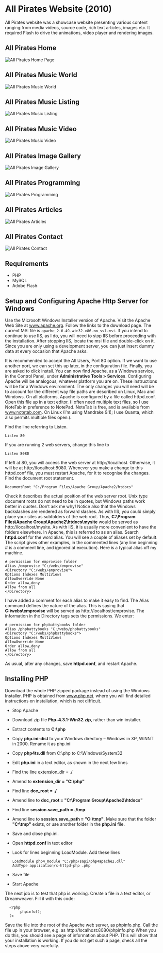 # All Pirates Website (2010)

All Pirates website was a showcase website presenting various content ranging from media videos, source code, rich text articles, images etc. It required Flash to drive the animations, video player and rendering images.


## All Pirates Home


   ![All Pirates Home Page](images/home.png)

## All Pirates Music World


   ![All Pirates Music World](images/music-world.png)

## All Pirates Music Listing


   ![All Pirates Music Listing](images/music-list.png)

## All Pirates Music Video


   ![All Pirates Music Video](images/music-player.png)

## All Pirates Image Gallery


   ![All Pirates Image Gallery](images/image-gallery.png)

## All Pirates Programming


   ![All Pirates Programming](images/programming.png)

## All Pirates Articles


   ![All Pirates Articles](images/article.png)

## All Pirates Contact


   ![All Pirates Contact](images/contact-us.png)

## Requirements

* PHP
* MySQL
* Adobe Flash

## Setup and Configuring Apache Http Server for Windows

Use the Microsoft Windows Installer version of Apache. Visit the Apache Web Site at www.apache.org. Follow the links to the download page. The current MSI file is `apache_2.0.49-win32-x86-no_ssl.msi`. If you intend to continue to use IIS, as I do, you will need to stop IIS before proceeding with the installation. After stopping IIS, locate the msi file and double-click on it. Since you are only using a development server, you can just insert dummy data at every occasion that Apache asks.

It is recommended to accept the All Users, Port 80 option. If we want to use another port, we can set this up later, in the configuration file.
Finally, you are asked to click install. You can now find Apache, as a Windows service, in the Control Panel, under **Administrative Tools > Services**.
Configuring Apache will be analogous, whatever platform you are on. These instructions will be for a Windows environment. The only changes you will need will be to account for the different way file paths are described on Linux, Mac and Windows. On all platforms, Apache is configured by a file called httpd.conf. Open this file up in a text editor. (I often need multiple text files, so I use NoteTab in preference to NotePad. NoteTab is free, and is available from www.notetab.com. On Linux (I’m using Mandrake 9.1); I use Quanta, which also permits multiple files open.).

Find the line referring to Listen.

    Listen 80

If you are running 2 web servers, change this line to

    Listen 8080

If left at 80, you will access the web server at http://localhost. Otherwise, it will be at http://localhost:8080. Whenever you make a change to this httpd.conf file, you must restart Apache, for it to recognise the changes. Find the document root statement.

    DocumentRoot "C:/Program Files/Apache Group/Apache2/htdocs"


Check it describes the actual position of the web server root. Unix type document roots do not need to be in quotes, but Windows paths work better in quotes. Don’t ask me why! Notice also that the Windows backslashes are rendered as forward slashes. As with IIS, you could simply place your sites as subfolders of the web root. Thus, **C:\Program Files\Apache Group\Apache2\htdocs\mysite** would be served as http://localhost/mysite.
As with IIS, it is usually more convenient to have the folders elsewhere. In Apache, this is referred to as an alias. Search **httpd.conf** for the word alias. You will see a couple of aliases set by default. The script gives other examples, in the commented lines (any line beginning # is a comment line, and ignored at execution). Here is a typical alias off my machine.

    # permission for emprovise folder
    Alias /emprovise "C:/webs/emprovise"
    <Directory "C:/webs/emprovise">
    Options Indexes MultiViews
    AllowOverride None
    Order allow,deny
    Allow from all
    </Directory>

I have added a comment for each alias to make it easy to find. The Alias command defines the nature of the alias. This is saying that **C:\webs\emprovise** will be served as http://localhost/emprovise. The information in the Directory tags sets the permissions. We enter:

    # permission for phpbattybooks folder
    Alias /phpbattybooks "C:/webs/phpbattybooks"
    <Directory "C:/webs/phpbattybooks">
    Options Indexes MultiViews
    AllowOverride None
    Order allow,deny
    Allow from all
    </Directory>

As usual, after any changes, save **httpd.conf**, and restart Apache.

## Installing PHP

Download the whole PHP zipped package instead of using the Windows Installer. PHP is obtained from www.php.net, where you will find detailed instructions on installation, which is not difficult.

* Stop Apache
* Download zip file **Php-4.3.1-Win32.zip**, rather than win installer.
* Extract contents to **C:\php**
* Copy **php.ini-dist** to your Windows directory – Windows in XP, WINNT in 2000. Rename it as php.ini
* Copy **php4ts.dll** from C:\php to C:\Windows\System32
* Edit **php.ini** in a text editor, as shown in the next few lines
* Find the line extension_dir = ./
* Amend to **extension_dir = "C:\php"**
* Find line **doc_root = ./**
* Amend line to **doc_root = "C:\Program Group\Apache2\htdocs"**
* Find line **session.save_path = ./tmp**
* Amend line to **session.save_path = "C:\tmp"**. Make sure that the folder **"C:\tmp"** exists, or use another folder in the **php.ini** file.
* Save and close php.ini.
* Open **httpd.conf** in text editor
* Look for lines beginning LoadModule. Add these lines

      LoadModule php4_module "C:/php/sapi/php4apache2.dll"
      AddType application/x-httpd-php .php

* Save file
* Start Apache

The next job is to test that php is working. Create a file in a text editor, or Dreamweaver. Fill it with this code:

      <?php
           phpinfo();
      ?>

Save the file into the root of the Apache web server, as phpinfo.php. Call the file up in your browser, e.g. as http://localhost:8080/phpinfo.php When you do this, you should see a page of information about PHP. This will show that your installation is working. If you do not get such a page, check all the steps above very carefully.

